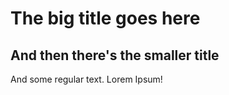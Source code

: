 # The big title goes here

## And then there's the smaller title

And some regular text. Lorem Ipsum!
